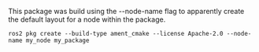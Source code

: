 This package was build using the --node-name flag to apparently create the default layout for a node within the package.

```
ros2 pkg create --build-type ament_cmake --license Apache-2.0 --node-name my_node my_package
```
